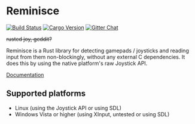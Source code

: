 # Reminisce
[![Build Status](https://travis-ci.org/TomBebbington/reminisce.svg?branch=master)](https://travis-ci.org/TomBebbington/reminisce)
[![Cargo Version](http://meritbadge.herokuapp.com/reminisce)](https://crates.io/crates/reminisce)
[![Gitter Chat](https://badges.gitter.im/TomBebbington/reminisce.png)](https://gitter.im/TomBebbington/reminisce)

~~rusted joy, geddit?~~

Reminisce is a Rust library for detecting gamepads / joysticks and reading
input from them non-blockingly, without any external C dependencies.
It does this by using the native platform's raw Joystick API.

[Documentation](https://tombebbington.github.io/TomBebbington)

## Supported platforms
+ Linux (using the Joystick API or using SDL)
+ Windows Vista or higher (using XInput, untested or using SDL)